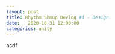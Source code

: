 ```yaml
---
layout: post
title: Rhythm Shmup Devlog #1 - Design
date:   2020-10-31 12:00:00
categories: unity
---
```


asdf
